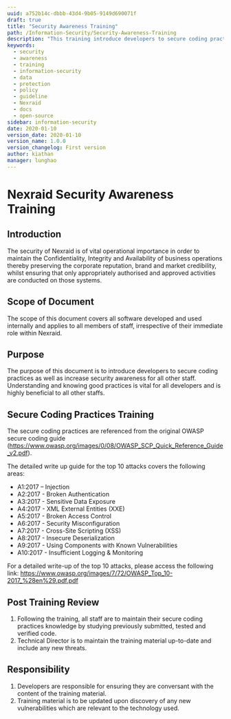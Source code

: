```yaml
---
uuid: a752b14c-dbbb-43d4-9b05-9149d690071f
draft: true
title: "Security Awareness Training"
path: /Information-Security/Security-Awareness-Training
description: "This training introduce developers to secure coding practices as well as increase security awareness for all other staff."
keywords: 
  - security
  - awareness
  - training
  - information-security
  - data
  - protection
  - policy
  - guideline
  - Nexraid
  - docs
  - open-source
sidebar: information-security
date: 2020-01-10
version_date: 2020-01-10
version_name: 1.0.0
version_changelog: First version
author: kiathan
manager: lunghao
---
```


# Nexraid Security Awareness Training
## Introduction
The security of Nexraid is of vital operational importance in order to maintain the Confidentiality, Integrity and Availability of business operations thereby preserving the corporate reputation, brand and market credibility, whilst ensuring that only appropriately authorised and approved activities are conducted on those systems.


## Scope of Document
The scope of this document covers all software developed and used internally and applies to all members of staff, irrespective of their immediate role within Nexraid.


## Purpose
The purpose of this document is to introduce developers to secure coding practices as well as increase security awareness for all other staff. Understanding and knowing good practices is vital for all developers and is highly beneficial to all other staffs.
 
 
## Secure Coding Practices Training
The secure coding practices are referenced from the original OWASP secure coding guide (https://www.owasp.org/images/0/08/OWASP_SCP_Quick_Reference_Guide_v2.pdf).

The detailed write up guide for the top 10 attacks covers the following areas:
* A1:2017 – Injection
* A2:2017 - Broken Authentication
* A3:2017 - Sensitive Data Exposure
* A4:2017 - XML External Entities (XXE)
* A5:2017 - Broken Access Control
* A6:2017 - Security Misconfiguration
* A7:2017 - Cross-Site Scripting (XSS)
* A8:2017 - Insecure Deserialization
* A9:2017 - Using Components with Known Vulnerabilities
* A10:2017 - Insufficient Logging & Monitoring

For a detailed write-up of the top 10 attacks, please access the following link: https://www.owasp.org/images/7/72/OWASP_Top_10-2017_%28en%29.pdf.pdf
 

## Post Training Review
1. Following the training, all staff are to maintain their secure coding practices knowledge by studying previously submitted, tested and verified code.
2. Technical Director is to maintain the training material up-to-date and include any new threats.


## Responsibility
1. Developers are responsible for ensuring they are conversant with the content of the training material.
2. Training material is to be updated upon discovery of any new vulnerabilities which are relevant to the technology used.
